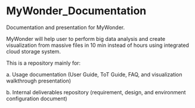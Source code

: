 # MyWonder_Documentation
Documentation and presentation for MyWonder.


MyWonder will help user to perform big data analysis and create visualization from massive files in 10 min instead of hours using integrated cloud storage system.

This is a repository mainly for:

a. Usage documentation (User Guide, ToT Guide, FAQ, and visualization walkthrough presentation)

b. Internal deliverables repository (requirement, design, and environment configuration document)
